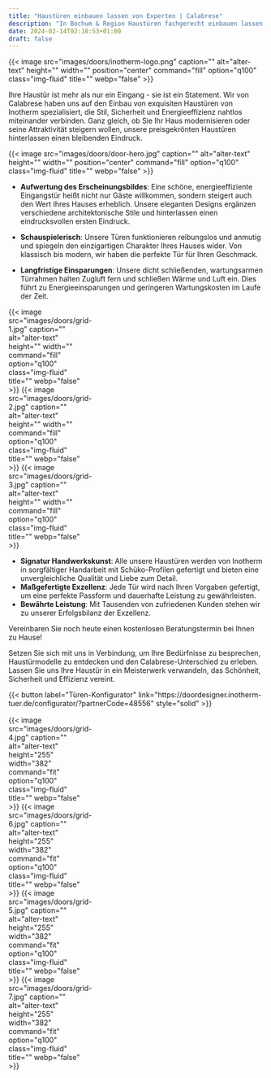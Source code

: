 ```yaml
---
title: "Haustüren einbauen lassen von Experten | Calabrese"
description: "In Bochum & Region Haustüren fachgerecht einbauen lassen: Hochwertige Inotherm Türen inkl. Beratung, Lieferung & Montage » Hier informieren!"
date: 2024-02-14T02:18:53+01:00
draft: false
---
```


{{< image src="images/doors/inotherm-logo.png" caption="" alt="alter-text" height="" width="" position="center" command="fill" option="q100" class="img-fluid" title=""  webp="false" >}}

<!-- ## Willkommen bei deutscher Handwerkskunst von Inotherm für Ihre Haustür -->

Ihre Haustür ist mehr als nur ein Eingang - sie ist ein Statement. Wir von Calabrese haben uns auf den Einbau von exquisiten Haustüren von Inotherm spezialisiert, die Stil, Sicherheit und Energieeffizienz nahtlos miteinander verbinden. Ganz gleich, ob Sie Ihr Haus modernisieren oder seine Attraktivität steigern wollen, unsere preisgekrönten Haustüren hinterlassen einen bleibenden Eindruck.

{{< image src="images/doors/door-hero.jpg" caption="" alt="alter-text" height="" width="" position="center" command="fill" option="q100" class="img-fluid" title=""  webp="false" >}}

<!-- ### Warum sollten Sie sich für unsere in Deutschland hergestellten Haustüren entscheiden? -->

- **Aufwertung des Erscheinungsbildes**: Eine schöne, energieeffiziente Eingangstür heißt nicht nur Gäste willkommen, sondern steigert auch den Wert Ihres Hauses erheblich. Unsere eleganten Designs ergänzen verschiedene architektonische Stile und hinterlassen einen eindrucksvollen ersten Eindruck.

- **Schauspielerisch**: Unsere Türen funktionieren reibungslos und anmutig und spiegeln den einzigartigen Charakter Ihres Hauses wider. Von klassisch bis modern, wir haben die perfekte Tür für Ihren Geschmack.

- **Langfristige Einsparungen**: Unsere dicht schließenden, wartungsarmen Türrahmen halten Zugluft fern und schließen Wärme und Luft ein. Dies führt zu Energieeinsparungen und geringeren Wartungskosten im Laufe der Zeit.

<div style="display: grid; grid-template-columns: repeat(3, 1fr); grid-gap: 1rem; justify-items: center; align-items: center;">
    {{< image src="images/doors/grid-1.jpg" caption="" alt="alter-text" height="" width="" command="fill" option="q100" class="img-fluid" title=""  webp="false" >}}
    {{< image src="images/doors/grid-2.jpg" caption="" alt="alter-text" height="" width="" command="fill" option="q100" class="img-fluid" title=""  webp="false" >}}
    {{< image src="images/doors/grid-3.jpg" caption="" alt="alter-text" height="" width="" command="fill" option="q100" class="img-fluid" title=""  webp="false" >}}
</div>

<!-- ### Warum also Calabrese für Ihre Haustür wählen? -->

- **Signatur Handwerkskunst**: Alle unsere Haustüren werden von Inotherm in sorgfältiger Handarbeit mit Schüko-Profilen gefertigt und bieten eine unvergleichliche Qualität und Liebe zum Detail.
- **Maßgefertigte Exzellenz**: Jede Tür wird nach Ihren Vorgaben gefertigt, um eine perfekte Passform und dauerhafte Leistung zu gewährleisten.
- **Bewährte Leistung**: Mit Tausenden von zufriedenen Kunden stehen wir zu unserer Erfolgsbilanz der Exzellenz.

Vereinbaren Sie noch heute einen kostenlosen Beratungstermin bei Ihnen zu Hause!

Setzen Sie sich mit uns in Verbindung, um Ihre Bedürfnisse zu besprechen, Haustürmodelle zu entdecken und den Calabrese-Unterschied zu erleben. Lassen Sie uns Ihre Haustür in ein Meisterwerk verwandeln, das Schönheit, Sicherheit und Effizienz vereint.

<div style="display: flex; justify-content: center;">
    {{< button label="Türen-Konfigurator" link="https://doordesigner.inotherm-tuer.de/configurator/?partnerCode=48556" style="solid" >}}
</div>

<div style="display: grid; grid-template-columns: repeat(4, 1fr); justify-items: center; align-items: center; margin-top: 1rem;">
    {{< image src="images/doors/grid-4.jpg" caption="" alt="alter-text" height="255" width="382" command="fit" option="q100" class="img-fluid" title=""  webp="false" >}}
    {{< image src="images/doors/grid-6.jpg" caption="" alt="alter-text" height="255" width="382" command="fit" option="q100" class="img-fluid" title=""  webp="false" >}}
    {{< image src="images/doors/grid-5.jpg" caption="" alt="alter-text" height="255" width="382" command="fit" option="q100" class="img-fluid" title=""  webp="false" >}}
    {{< image src="images/doors/grid-7.jpg" caption="" alt="alter-text" height="255" width="382" command="fit" option="q100" class="img-fluid" title=""  webp="false" >}}
</div>
